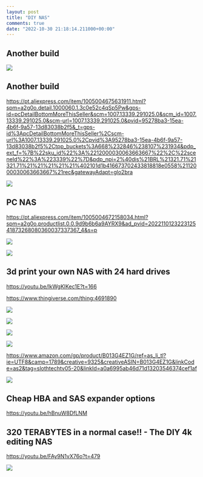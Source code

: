 ```yaml
---
layout: post
title: "DIY NAS"
comments: true
date: "2022-10-30 21:18:14.211000+00:00"
---
```


## Another build

![](/assets/img/PTi5lnQ_O_8d0da991caa181677b843ec850a54cef.png)


## Another build

https://pt.aliexpress.com/item/1005004675631911.html?spm=a2g0o.detail.1000060.1.3c0e52c4qSp5Pw&gps-id=pcDetailBottomMoreThisSeller&scm=1007.13339.291025.0&scm_id=1007.13339.291025.0&scm-url=1007.13339.291025.0&pvid=95278ba3-15ea-4b6f-9a57-13d83038b2f5&_t=gps-id%3ApcDetailBottomMoreThisSeller%2Cscm-url%3A1007.13339.291025.0%2Cpvid%3A95278ba3-15ea-4b6f-9a57-13d83038b2f5%2Ctpp_buckets%3A668%232846%238107%231934&pdp_ext_f=%7B%22sku_id%22%3A%2212000030063663667%22%2C%22sceneId%22%3A%223339%22%7D&pdp_npi=2%40dis%21BRL%21321.71%21321.71%21%21%21%21%21%402101d1b416673702433818818e0558%2112000030063663667%21rec&gatewayAdapt=glo2bra

![](/assets/img/PTi5lnQ_O_a95ff40bc9acd2b1f0d453b6f5d2ccf3.png)

## PC NAS

https://pt.aliexpress.com/item/1005004672158034.html?spm=a2g0o.productlist.0.0.9d9b6b6a9AYRX9&ad_pvid=202211012322312541873268080360037337367_4&s=p

![](/assets/img/PTi5lnQ_O_16a3e4b21415f280696bf2338bb6bef7.png)

![](/assets/img/PTi5lnQ_O_a8cd3a4310158365dd20954a730a9cf7.png)


## 3d print your own NAS with 24 hard drives

https://youtu.be/lkWgKlKec1E?t=166

https://www.thingiverse.com/thing:4691890

![](/assets/img/PTi5lnQ_O_b7fbe5300c2281c255c6ec75f3cef2d0.png)


![](/assets/img/PTi5lnQ_O_3b50e3f9d5bb495f569290f6832ae124.png)

![](/assets/img/PTi5lnQ_O_5d28472bbd5d1fa10400925f66329707.png)

![](/assets/img/PTi5lnQ_O_14dc043099b9e0e52ef32c3386ae4476.png)

https://www.amazon.com/gp/product/B013G4EZ1G/ref=as_li_tl?ie=UTF8&camp=1789&creative=9325&creativeASIN=B013G4EZ1G&linkCode=as2&tag=slothtechtv05-20&linkId=a0a6995ab46d71d13203546374cef1af

![](/assets/img/PTi5lnQ_O_4588c307c9d1583bef927b9a0c6474b8.png)

## Cheap HBA and SAS expander options

https://youtu.be/hBnuW8DfLNM

## 320 TERABYTES in a normal case!! - The DIY 4k editing NAS

https://youtu.be/FAy9N1vX76o?t=479

![](/assets/img/PTi5lnQ_O_72e6a4d769dd9e8a693cff7cf5112020.png)











